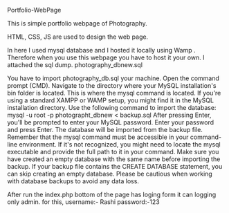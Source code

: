 Portfolio-WebPage


This is simple portfolio webpage of Photography.

HTML, CSS, JS are used to design the web page.

In here I used mysql database and I hosted it locally using Wamp . Therefore when you use this webpage you have to host it your own. I attached the sql dump.
photography_dbnew.sql 

 You have to import photography_db.sql your machine. Open the command prompt (CMD). Navigate to the directory where your MySQL installation's bin folder is located.
 This is where the mysql command is located. If you're using a standard XAMPP or WAMP setup, you might find it in the MySQL installation directory.
 Use the following command to import the database:
     mysql -u root -p photographt_dbnew < backup.sql
  After pressing Enter, you'll be prompted to enter your MySQL password. Enter your password and press Enter.
The database will be imported from the backup file.
Remember that the mysql command must be accessible in your command-line environment. If it's not recognized, you might need to locate the mysql executable and provide the full path to it in your command.
Make sure you have created an empty database with the same name before importing the backup. If your backup file contains the CREATE DATABASE statement, you can skip creating an empty database.
Please be cautious when working with database backups to avoid any data loss.

After run the index.php
bottom of the page has loging form it can logging only admin. for this,
  username:- Rashi
  password:-123


  



